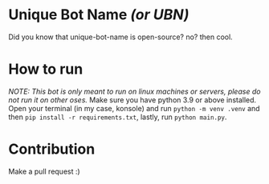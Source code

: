 # Unique Bot Name *(or UBN)*
Did you know that unique-bot-name is open-source? no? then cool.

# How to run
*NOTE: This bot is only meant to run on linux machines or servers, please do not run it on other oses.*
Make sure you have python 3.9 or above installed.
Open your terminal (in my case, konsole) and run ``python -m venv .venv`` and then ``pip install -r requirements.txt``, lastly, run ``python main.py``.

# Contribution
Make a pull request :)
